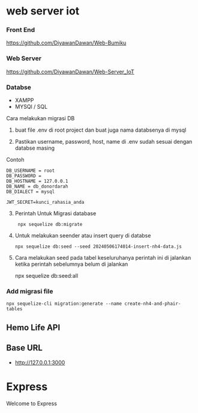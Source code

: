 # web server iot

### Front End

https://github.com/DiyawanDawan/Web-Bumiku

### Web Server 

https://github.com/DiyawanDawan/Web-Server_IoT

### Databse 
<ul>
    <li>XAMPP</li>
    <li>MYSQl / SQL</li>
</ul>


Cara melakukan migrasi DB
1. buat file .env di root project dan buat juga nama databsenya di mysql

2. Pastikan username, password, host, name di .env sudah sesuai dengan databse masing 

Contoh

    DB_USERNAME = root
    DB_PASSWORD =
    DB_HOSTNAME = 127.0.0.1
    DB_NAME = db_donordarah
    DB_DIALECT = mysql

    JWT_SECRET=kunci_rahasia_anda


3. Perintah Untuk Migrasi database

        npx sequelize db:migrate

4. Untuk melakukan seender atau insert query di databse

       npx sequelize db:seed --seed 20240506174014-insert-nh4-data.js

4. Cara melakukan seed pada tabel keseluruhanya perintah ini di jalankan ketika perintah sebelumnya belum di jalankan


    npx sequelize db:seed:all


### Add migrasi file

    npx sequelize-cli migration:generate --name create-nh4-and-phair-tables


## Hemo Life API
## Base URL
<ul>
<li><a href="#">http://127.0.0.1:3000</a></li>
</ul>

<html>
  <head>
    <title>Express</title>
    <link rel="stylesheet" href="/stylesheets/style.css">
  </head>
  <body>
    <h1>Express</h1>
    <p>Welcome to Express</p>
  </body>
</html>
